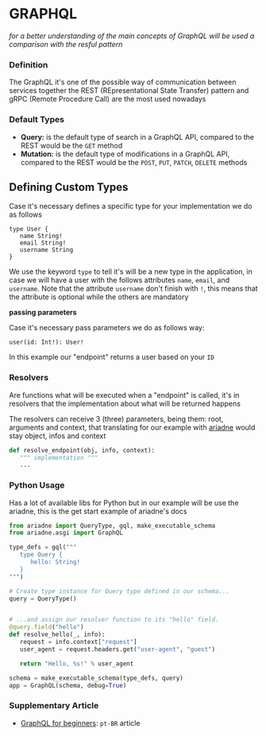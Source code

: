 # GRAPHQL

_for a better understanding of the main concepts of GraphQL will be used a
comparison with the resful pattern_

### Definition

The GraphQL it's one of the possible way of communication between services
together
the REST (REpresentational State Transfer) pattern and gRPC (Remote
Procedure Call) are the most used nowadays

### Default Types

- **Query:** is the default type of search in a GraphQL API, compared to the
  REST would be the `GET` method
- **Mutation:** is the default type of modifications in a GraphQL API, compared
  to the REST would be the `POST`, `PUT`, `PATCH`, `DELETE` methods

## Defining Custom Types

Case it's necessary defines a specific type for your implementation we do as
follows 

```
type User {
   name String!
   email String!
   username String
}
```

We use the keyword `type` to tell it's will be a new type in the
application, in case we will have a user with the follows attributes `name`,
`email`, and `username`. Note that the attribute `username` don't finish with
`!`, this means that the attribute is optional while the others are
mandatory

**passing parameters**

Case it's necessary pass parameters we do as follows way:

```
user(id: Int!): User!
```

In this example our "endpoint" returns a user based on your `ID`

### Resolvers

Are functions what will be executed when a "endpoint" is called, it's in
resolvers that the implementation about what will be returned happens

The resolvers can receive 3 (three) parameters, being them: root,
arguments and context, that translating for our example with
[ariadne](https://ariadnegraphql.org/) would stay object, infos and context

```python
def resolve_endpoint(obj, info, context):
   """ implementation """
   ...
```

### Python Usage

Has a lot of available libs for Python but in our example will be use
the ariadne, this is the get start example of ariadne's docs

``` python
from ariadne import QueryType, gql, make_executable_schema
from ariadne.asgi import GraphQL

type_defs = gql("""
   type Query {
      hello: String!
   }
""")

# Create type instance for Query type defined in our schema...
query = QueryType()


# ...and assign our resolver function to its "hello" field.
@query.field("hello")
def resolve_hello(_, info):
   request = info.context["request"]
   user_agent = request.headers.get("user-agent", "guest")

   return "Hello, %s!" % user_agent

schema = make_executable_schema(type_defs, query)
app = GraphQL(schema, debug=True)
```

### Supplementary Article

- [GraphQL for
  beginners](https://medium.com/trainingcenter/graphql-para-iniciantes-a4cbe6c3da5d): `pt-BR` article

